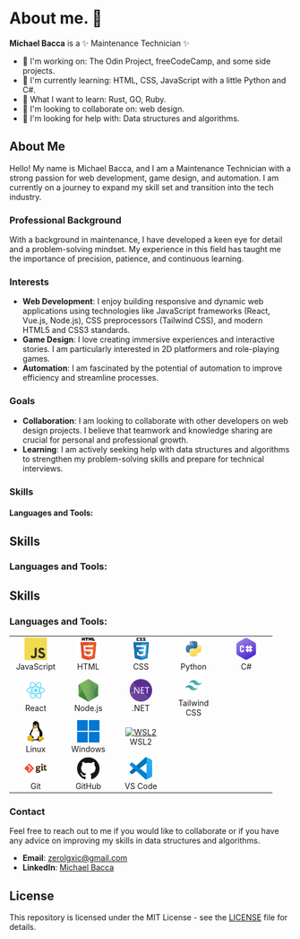 # About me. 👋

**Michael Bacca** is a ✨ Maintenance Technician ✨

- 🔭 I'm working on: The Odin Project, freeCodeCamp, and some side projects.
- 🌱 I'm currently learning: HTML, CSS, JavaScript with a little Python and C#.
- 🌱 What I want to learn: Rust, GO, Ruby. 
- 🤝 I'm looking to collaborate on: web design.
- 🤔 I'm looking for help with: Data structures and algorithms.

## About Me

Hello! My name is Michael Bacca, and I am a Maintenance Technician with a strong passion for web development, game design, and automation. I am currently on a journey to expand my skill set and transition into the tech industry.

### Professional Background

With a background in maintenance, I have developed a keen eye for detail and a problem-solving mindset. My experience in this field has taught me the importance of precision, patience, and continuous learning.

### Interests

- **Web Development**: I enjoy building responsive and dynamic web applications using technologies like JavaScript frameworks (React, Vue.js, Node.js), CSS preprocessors (Tailwind CSS), and modern HTML5 and CSS3 standards.
- **Game Design**: I love creating immersive experiences and interactive stories. I am particularly interested in 2D platformers and role-playing games.
- **Automation**: I am fascinated by the potential of automation to improve efficiency and streamline processes.

### Goals

- **Collaboration**: I am looking to collaborate with other developers on web design projects. I believe that teamwork and knowledge sharing are crucial for personal and professional growth.
- **Learning**: I am actively seeking help with data structures and algorithms to strengthen my problem-solving skills and prepare for technical interviews.

### Skills

#### Languages and Tools:


## Skills

### Languages and Tools:

## Skills

### Languages and Tools:

<table>
  <tr>
    <td align="center" width="80">
      <a href="https://developer.mozilla.org/en-US/docs/Web/JavaScript">
        <img src="https://raw.githubusercontent.com/github/explore/master/topics/javascript/javascript.png" width="40" height="40" alt="JavaScript" />
      </a>
      <br>JavaScript
    </td>
    <td align="center" width="80">
      <a href="https://developer.mozilla.org/en-US/docs/Web/HTML">
        <img src="https://raw.githubusercontent.com/github/explore/master/topics/html/html.png" width="40" height="40" alt="HTML" />
      </a>
      <br>HTML
    </td>
    <td align="center" width="80">
      <a href="https://developer.mozilla.org/en-US/docs/Web/CSS">
        <img src="https://raw.githubusercontent.com/github/explore/master/topics/css/css.png" width="40" height="40" alt="CSS" />
      </a>
      <br>CSS
    </td>
    <td align="center" width="80">
      <a href="https://www.python.org/">
        <img src="https://raw.githubusercontent.com/github/explore/master/topics/python/python.png" width="40" height="40" alt="Python" />
      </a>
      <br>Python
    </td>
    <td align="center" width="80">
      <a href="https://docs.microsoft.com/en-us/dotnet/csharp/">
        <img src="https://raw.githubusercontent.com/github/explore/master/topics/csharp/csharp.png" width="40" height="40" alt="C#" />
      </a>
      <br>C#
    </td>
  </tr>
  <tr>
    <td align="center" width="80">
      <a href="https://reactjs.org/">
        <img src="https://raw.githubusercontent.com/github/explore/master/topics/react/react.png" width="40" height="40" alt="React" />
      </a>
      <br>React
    </td>
    <td align="center" width="80">
      <a href="https://nodejs.org/">
        <img src="https://raw.githubusercontent.com/github/explore/master/topics/nodejs/nodejs.png" width="40" height="40" alt="Node.js" />
      </a>
      <br>Node.js
    </td>
    <td align="center" width="80">
      <a href="https://dotnet.microsoft.com/">
        <img src="https://raw.githubusercontent.com/github/explore/master/topics/dotnet/dotnet.png" width="40" height="40" alt=".NET" />
      </a>
      <br>.NET
    </td>
    </td>
    <td align="center" width="80">
      <a href="https://tailwindcss.com/">
        <img src="https://raw.githubusercontent.com/github/explore/master/topics/tailwind/tailwind.png" width="40" height="40" alt="Tailwind CSS" />
      </a>
      <br>Tailwind CSS
    </td>
  </tr>
    <td align="center" width="80">
      <a href="https://www.linux.org/">
        <img src="https://raw.githubusercontent.com/github/explore/master/topics/linux/linux.png" width="40" height="40" alt="Linux" />
      </a>
      <br>Linux
    <td align="center" width="80">
      <a href="https://www.microsoft.com/en-us/windows">
        <img src="https://raw.githubusercontent.com/github/explore/master/topics/windows/windows.png" width="40" height="40" alt="Windows" />
      </a>
      <br>Windows
    <td align="center" width="80">
      <a href="https://docs.microsoft.com/en-us/windows/wsl/">
        <img src="https://raw.githubusercontent.com/github/explore/master/topics/wsl/wsl.png" width="40" height="40" alt="WSL2" />
      </a>
      <br>WSL2
  <tr>
    </td>
    <td align="center" width="80">
      <a href="https://git-scm.com/">
        <img src="https://raw.githubusercontent.com/github/explore/master/topics/git/git.png" width="40" height="40" alt="Git" />
      </a>
      <br>Git
    </td>
    <td align="center" width="80">
      <a href="https://github.com/">
        <img src="https://raw.githubusercontent.com/github/explore/master/topics/github/github.png" width="40" height="40" alt="GitHub" />
      </a>
      <br>GitHub
    </td>
    <td align="center" width="80">
      <a href="https://code.visualstudio.com/">
        <img src="https://raw.githubusercontent.com/github/explore/master/topics/visual-studio-code/visual-studio-code.png" width="40" height="40" alt="VS Code" />
      </a>
      <br>VS Code
    </td>
    </td>
  </tr>
</table>






### Contact

Feel free to reach out to me if you would like to collaborate or if you have any advice on improving my skills in data structures and algorithms.
- **Email**: [zerolgxic@gmail.com](mailto:zerolgxic@gmail.com)
- **LinkedIn**: [Michael Bacca](https://www.linkedin.com/in/michael-bacca/)

## License
This repository is licensed under the MIT License - see the [LICENSE](LICENSE) file for details.

